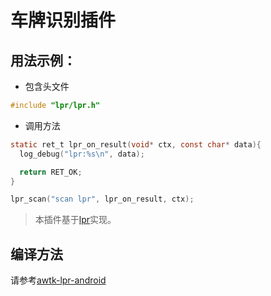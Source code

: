 # 车牌识别插件

## 用法示例：

* 包含头文件

```c
#include "lpr/lpr.h"
```

* 调用方法

```c
static ret_t lpr_on_result(void* ctx, const char* data){
  log_debug("lpr:%s\n", data);

  return RET_OK;
}

lpr_scan("scan lpr", lpr_on_result, ctx);
```

> 本插件基于[lpr](https://github.com/zlgopen/awtk-lpr)实现。


## 编译方法

请参考[awtk-lpr-android](https://github.com/zlgopen/awtk-lpr-android)
